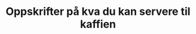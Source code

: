 ---
layout: oppskriftsliste-kategori
title: 'Oppskrifter på kva du kan servere til kaffien'
permalink: /oppskrifter/til-kaffien/
---